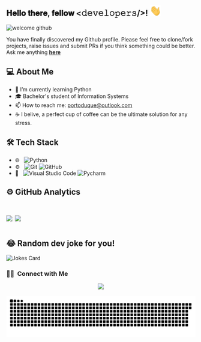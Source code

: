 
## 𝐇𝐞𝐥𝐥𝐨 𝐭𝐡𝐞𝐫𝐞, 𝐟𝐞𝐥𝐥𝐨𝐰 <𝚍𝚎𝚟𝚎𝚕𝚘𝚙𝚎𝚛𝚜/>! <img src="https://github.com/ABSphreak/ABSphreak/blob/master/gifs/Hi.gif" width="30px">

![welcome github](https://user-images.githubusercontent.com/37813839/113863227-cd8ad280-977f-11eb-83e5-cb824821cf0e.gif)


You have finally discovered my Github profile. 
Please feel free to clone/fork projects, raise issues and submit PRs if you think something could be better. 
Ask me anything <a href="https://github.com/portoduque/portoduque/issues/new"><b>here</b></a>

## 💻 About Me

- 🌱 I’m currently learning Python
- 🎓 Bachelor's student of Information Systems
- 📫 How to reach me: portoduque@outlook.com
- ☕  I belive, a perfect cup of coffee can be the ultimate solution for any stress. 


## 🛠 Tech Stack

- 🌐 &nbsp;
  ![Python](https://img.shields.io/badge/-Python-333333?style=flat&logo=Python&logoColor=1572B6)
- ⚙️ &nbsp;
  ![Git](https://img.shields.io/badge/-Git-333333?style=flat&logo=git)
  ![GitHub](https://img.shields.io/badge/-GitHub-333333?style=flat&logo=github)
- 🔧 &nbsp;
  ![Visual Studio Code](https://img.shields.io/badge/-Visual%20Studio%20Code-333333?style=flat&logo=visual-studio-code&logoColor=007ACC)
   ![Pycharm](https://img.shields.io/badge/-Pycharm-333333?style=flat&logo=Pycharm&logoColor=007ACC)

## ⚙️ GitHub Analytics
<h1>
  <img height="150em" src="https://github-readme-stats.vercel.app/api?username=portoduque&theme=radical"/>
 
  <img height="150em" src="https://github-readme-stats.vercel.app/api/top-langs/?username=portoduque&layout=compact&theme=radical"/>
 <h1/>

## 😂 Random dev joke for you! 
![Jokes Card](https://readme-jokes.vercel.app/api)

<h3> 🤝🏻 &nbsp;Connect with Me </h3>
<p align="center">
<a href="https://www.linkedin.com/in/portoduque/"><img src="https://img.shields.io/badge/-portoduque-0077B5?style=flat-square&logo=Linkedin&logoColor=white"/></a>
  
![Snake animation](https://github.com/portoduque/portoduque/blob/output/github-contribution-grid-snake.svg)

